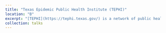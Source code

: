 ```yaml
---
title: "Texas Epidemic Public Health Institute (TEPHI)"
location: "B"
excerpt: "[TEPHI](https://tephi.texas.gov/) is a network of public health professionals and resources that will ensure the state is at the forefront of pandemic readiness and response to keep Texans safe and the economy strong.<br/><img src='https://raw.githubusercontent.com/bikaiming93/bikaiming93.github.io/master/images/Re2.png?raw=true' alt='Digital Twin Project Image'>"
collection: talks
---
```



